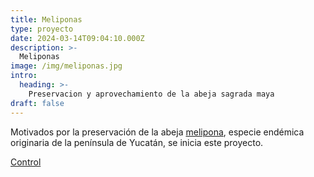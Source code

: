 ```yaml
---
title: Meliponas
type: proyecto
date: 2024-03-14T09:04:10.000Z
description: >-
  Meliponas
image: /img/meliponas.jpg
intro:
  heading: >-
    Preservacion y aprovechamiento de la abeja sagrada maya
draft: false
---
```


Motivados por la preservación de la abeja [melipona](https://www.gob.mx/agricultura/articulos/melipona-beecheii-la-abeja-sagrada-maya),
especie endémica originaria de la península de Yucatán, se inicia este proyecto.

[Control](https://www.reymon.mx/aws/meliponas)

